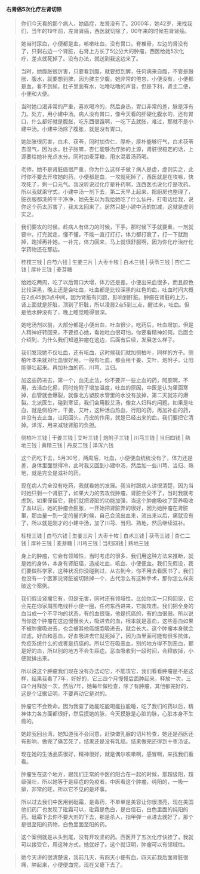 #### 右肾癌5次化疗左肾切除

> 你们今天看的那个病人，她癌症，左肾没有了。2000年，她42岁，来找我们，当年的19年前，左肾肾癌，西医就切除了，00年来的时候右肾肾癌。

> 她当时尿血，小便都是血，咳嗽吐血，没有胃口。脊椎骨，左边的肾没有了，只剩右边一个肾脏，右肾上方长了5公分大的肿瘤，西医给她5次化疗，差点就死掉了。没有办法，就送到我这边来了。

> 当时，她腹胀很厉害，只要看到腹，就要想到脾，任何病来自腹，不管是臌胀、腹水，就要想到脾，因为脾主少腹。她非常的倦怠，小便没有，小便都是血，看不到尿。肚子里面有水，咕噜咕噜的声音，但是下利，肾主二便，小便和大便。

> 当时她口渴非常的严重，喜欢喝冷的，然后身热，胃口非常的差，脉是浮有力。处方，用小建中汤。病人没有胃口，像今天看的肝硬化腹水的，还有胃口，什么都好就是腹胀，吃东西很饿啊，一吃下去就胀，难过，那就不是小建中汤。小建中汤除了腹胀，就是没有胃口。

> 她肚胀很厉害，白术、茯苓，同时加杏仁、厚朴，厚朴能够行气，白术茯苓去湿气，因为水，肚子胀嘛，杏仁能够治疗肺的上源，肾脏很稳定的话，上源要给她补充点水分。同时加麦芽糖，用水混着汤药喝。

> 老师，她不是肾脏癌很严重，你为什么这样子做？病人是虚，虚则实之，此时你不要去开攻她的药，小便都是血，一攻就死掉了，西医就是在攻嘛，快攻死了，剩一口元气。我没听说过化疗是补药啊，连西医也说化疗是攻药。所以我就采守式，小建中汤一剂下去，第二天早上起来，把厨房也整理了，脏衣服都洗的干干净净，她先生以为我给她吃了什么仙丹，打电话给我，说你这个药太厉害了，我太太回来了。居然只是小建中汤的加减，这就是虚则实之。

> 我们要攻的时候，趁病人有体力的时候，下手。那时候下手就要重，一剂就要中，打完就走，懂不懂，不能一直打打打，体力都打衰了，打一下就跑掉，跑掉再补她。一补完，体力回来，马上就很舒服啊，因为你化疗治疗化学药物还在那边。

> 桂枝三钱 | 白芍六钱 | 生姜三片 | 大枣十枚 | 白术三钱 | 茯苓三钱 | 杏仁二钱 | 厚补三钱 | 麦芽糖

> 给她吃两周，吃了以后胃口大增，体力还是差。小便出来血很多，而且颜色比较深黑，晚上还是会吐血，吐血都是比较深黑的红色的血，吐血时间大概在2点45到3点中间，因为肾脏有问题，影响到肝脏。肿瘤在肾脏的上方，肾上面就是肝脏，顶到了肝脏，所以凌晨2点5到三点，醒过来，吐血。但是他水肿没有了，晚上睡觉睡得很深。

> 她吃汤剂以前，大部分都是小便出血，吐血很少，吃药后，吐血增加，但是人精神好转回来，不要担心她，看她吐血很可怕，你要看精神如何。后面会介绍到，为什么我们知道肿瘤在这边，后面有后续，发展怎么样子。

> 我们发现她不仅吐血，还有咳血，这时候我们就加侧柏叶，同样的方子。侧柏叶本来就对吐血很好用。一般有吐血，都会用干姜、艾叶、炮附子，让阳能够壮起来。再加补血的药，川芎、当归。

> 加这些药进去，第一个，血无止法，你不要开一些止血的药，阿胶啊，不用，去活血化瘀，同时炮附子增加温度，吐血的原因，中医是认为里面寒掉，血管就会爆裂，就像北方塑胶水管里的水没有放掉，第二天就冻的爆裂。北派医生，碰到寒证，我们会用胶艾汤，像女人妇科的问题。如果是吐血，就是侧柏叶，干姜，艾叶，这种活血热血，行阳的药，再加补血的药，并没有去止血，让阳回头。丹皮的作用，就是已经出来的血，我们要把它清掉。泽泻，用来减轻肾脏的负担。

> 侧柏叶三钱 | 干姜三钱 | 艾叶三钱 | 炮附子三钱 | 川芎三钱 | 当归四钱 | 熟地三钱 | 黄精三钱 | 丹皮二钱 | 泽泻六钱 

> 这个药吃下去，5月30号，两周后，吐血，小便便血统统没有了，体力还是差，身体里面觉得冷，此时我又回到小建中汤，然后加一些川芎、当归、熟地，就是完全是滋补的药。

> 现在病人完全没有吃药，我就看她的发展。我当时跟病人讲很清楚，因为当时她只剩一个肾脏了，如果大力的去攻伐肿瘤，肾脏会受不了，当时我就考虑到，如果保留它，我们就把肾脏的功能加强，当这个肿瘤吸收了营养吸收了血以后，她的肿瘤会膨胀，一开始把肾脏弄的很好，因为她肿瘤在肾脏里，那血量一到一定的量的时候，自己会流出血来，流出来以后，痛就没有了，所以就是刚才的小建中汤，加了川芎、当归、熟地，然后继续滋补。

> 桂枝三钱 | 白芍六钱 | 生姜三片 | 大枣十枚 | 白术三钱 | 茯苓三钱 | 杏仁二钱 | 厚补三钱 | 麦芽糖 | 川芎三钱 | 当归四钱 | 熟地三钱

> 身上的肿瘤，它会有领域性，当时考虑的很多，我们用这种方法来推断，就是她的身体，本身有肾脏癌，造成吐血、咳血、小便便血。我们先假设，我们要做科学家，这种状况你没碰到过，从古到今，你不用去看医书了，我们也没有一个医家说肾脏被切除掉一个，古代怎么有这种手术，那你怎么样突破这个案例。

> 我们假设肾瘤它有，但是无害，同时还有领域性。比如你买一只狗回家，它会先在你家周围电线杆小便一圈，任何东西进来，它就攻击。我们把全身的血当成一个不平均的状态，有的血很强，他是抗癌的，有的血很弱。所以说当你这个肿瘤在这边慢慢长大，吸进去的血，根本就是恶血，这些恶血如果不被肿瘤吸进去，也会被其他癌细胞吸进去，就会长大。这个肿瘤本身就会过滤，好血和恶血，好血吸进去它就死掉了，因为血里面可能有很多抗体，免疫系统什么的或者是抗癌的。所以它在吸恶血，别的地方得不到恶血，都是好的血，所以别的地方不会生癌症。恶血吸收到一段时间，会释放掉，小便就排出来。

> 所以说这个肿瘤我们现在没有办法动它，不能攻它，我们看看肿瘤是不是这样，结果我看了7年，好好的，它三四个月慢慢后面肿起来，释放一次，三四个月释放一次，然后7年，她每年做检查，除了有肿瘤，其他都完好的，这是个证据证明，不要再动它是对的。

> 肿瘤它不会致命。因为我查了她能吃能喝能拉能睡，吃了我们的药以后，精神体力各方面都很好，然后摸她的脉，今天摸脉是心脏的脉，心脏本身不生癌的。

> 她趁我回台湾，她知道我不会同意，赶快做乳腺的切片检查，她还是西医还有影响，做完了痛苦死了，结果还是没有乳癌。结果做完还得到十枣汤证。

> 现在她的生活品质很好，精神很好，就是偶尔咳嗽啊，感冒啊，来找我们看看。

> 肿瘤生在这个地方，跟我们正常的中医的阳合在一起的时候，那超级阳，超级强壮，所以她等于是癌症的免疫者。中医看这个肿瘤，纯阳的，一吸一排，非常的旺，所以它不见的是坏事。

> 所以过去我们中医用到砒霜，是毒药，不单单是美容让你很漂亮，现在美国他们药厂也发现了砒霜可以，砒霜是色白，是白信石，白色里面的纯阳的药。砒霜下去你不要大剂的下去，那是杀人，指甲弹一点进去就好了，那个是很至阳的药物，白色里面至阳的药。

> 这个案例就是从头到尾，没有开攻坚的药。西医开了五次化疗快挂了，我就可以接受它，用这种方式，她就好了。这个就证明，肿瘤可以有领域性。

> 她今天讲的很清楚说，我前几天，有四天小便有血，四天前我后面肾脏很痛，肿起来，小便便血完，现在又瘪下去了。